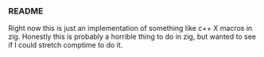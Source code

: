 ### README 
Right now this is just an implementation of something like c++ X macros in zig. Honestly this is probably a horrible thing to do in zig, but wanted to see if I could stretch comptime to do it. 

